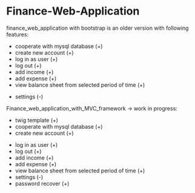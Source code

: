 # Finance-Web-Application

finance_web_application with bootstrap is an older version with following features:

+ cooperate with mysql database (+)
+ create new account (+)
+ log in as user (+)
+ log out (+)
+ add income (+)
+ add expense (+)
+ view balance sheet from selected period of time (+)
- settings (-)



Finance_web_application_with_MVC_framework -> work in progress:

+ twig template (+)
+ cooperate with mysql database (+)
+ create new account (+)
- log in as user (+)
- log out (+)
- add income (+)
- add expense (+)
- view balance sheet from selected period of time (+)
- settings (-)
- password recover (+)
